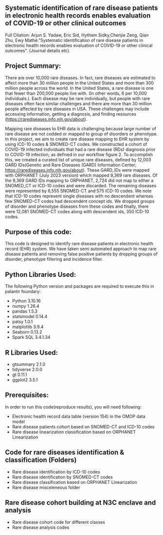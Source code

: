## Systematic identification of rare disease patients in electronic health records enables evaluation of COVID-19 or other clinical outcomes


Full Citation:
Arjun S. Yadaw, Eric Sid, Hythem Sidky,Chenjie Zeng, Qian Zhu, Ewy Mathé."Systematic identification of rare disease patients in electronic health records enables evaluation of COVID-19 or other clinical outcomes". (Journal details etc).

## Project Summary: 
There are over 10,000 rare diseases. In fact, rare diseases are estimated to affect more than 30 million people in the United States and more than 300 million people across the world. In the United States, a rare disease is one that fewer than 200,000 people live with. (In other words, 6 per 10,000 individuals.). Each disease may be rare individually, but people with rare diseases often face similar challenges and there are more than 30 million people affected by rare diseases in USA. These challenges may include accessing information, getting a diagnosis, and finding resources (https://rarediseases.info.nih.gov/about). 

Mapping rare diseases to EHR data is challenging because large number of rare disease are not codded or mapped to group of disorders or phenotype. In this project, we aim to create rare disease mapping to EHR system by using ICD-10 codes & SNOMED-CT codes. We constructed a cohort of COVID-19 infected individuals that had a rare disease (RDs) diagnosis prior to COVID-19 infection, as defined in our workflow figure 2.  To accomplish this, we created a curated list of unique rare diseases, defined by 12,003 GARD IDs(Genetic and Rare Diseases (GARD) Information Center; https://rarediseases.info.nih.gov/about).  These GARD_IDs were mapped with ORPHANET (July 2023 version) which mapped 9,369 rare diseases.  Of the 9,369 GARD IDs mapping to ORPHANET, 2,724 did not map to either a SNOMED_CT or ICD-10 codes and were discarded.  The remaining diseases were represented by 6,555 SNOMED-CT and 575 ICD-10 codes.  We note that ICD-10 codes represent single diseases with no descendent whereas few SNOMED-CT codes had descendent concept ids. We dropped groups of disorder and phenotype diseases from these codes and finally, there were 12,081 SNOMED-CT codes along with descendent ids, 350 ICD-10 codes.
## Purpose of this code: 
This code is designed to identify rare disease patients in electronic health record (EHR) system. We have taken semi automated approach to map rare disease patients and removing false positive patients by dropping groups of disorder, phenotype filtering and incidence filter.

## Python Libraries Used:
The following Python version and packages are required to execute this in palantir foundary:

* Python 3.10.16
* numpy 1.26.4
* pandas 1.5.3
* statsmodel 0.14.4
* patsy 1.0.1
* matplotlib 3.9.4
* Seaborn 0.13.2
* Spark SQL 3.4.1.34

## R Libraries Used:
* gtsummary 2.1.0
* tidyverse 2.0.0
* gt 0.11.1
* ggplot2 3.5.1

## Prerequisites: 
In order to run this code(reproduce results), you will need following:

* Electronic health record data table (version 154) in the OMOP data model
* Rare disease patients cohort based on SNOMED-CT and ICD-10 codes
* Rare disease linearization classification based on ORPHANET Linearization
## Code for rare diseases identification & classification (Folders)
* Rare disease identification by ICD-10 codes 
* Rare disease identification by SNOMED-CT codes
* Rare disease classification based on ORPHANET Linearization
* Rare disease misceleneous folder

## Rare disease cohort building at N3C enclave and analysis
* Rare disease cohort code for different classes
* Rare disease analysis codes
